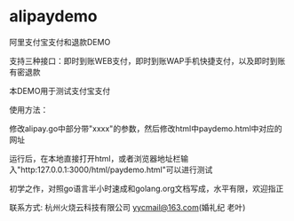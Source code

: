 alipaydemo
==========

阿里支付宝支付和退款DEMO  

支持三种接口：即时到账WEB支付，即时到账WAP手机快捷支付，以及即时到账有密退款

    
本DEMO用于测试支付宝支付  


使用方法：  

修改alipay.go中部分带"xxxx"的参数，然后修改html中paydemo.html中对应的网址  

运行后，在本地直接打开html，或者浏览器地址栏输入"http:127.0.0.1:3000/html/paydemo.html"可以进行测试  

初学之作，对照go语言半小时速成和golang.org文档写成，水平有限，欢迎指正  

联系方式: 杭州火烧云科技有限公司 yycmail@163.com(婚礼纪 老叶)
